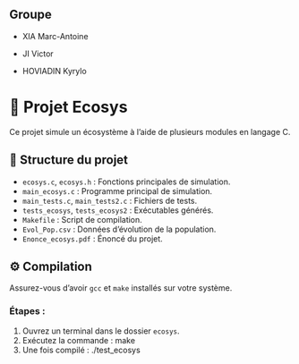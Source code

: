 ## Groupe

* XIA Marc-Antoine
+ JI Victor
* HOVIADIN Kyrylo


# 🌿 Projet Ecosys

Ce projet simule un écosystème à l’aide de plusieurs modules en langage C.

## 📁 Structure du projet

- `ecosys.c`, `ecosys.h` : Fonctions principales de simulation.
- `main_ecosys.c` : Programme principal de simulation.
- `main_tests.c`, `main_tests2.c` : Fichiers de tests.
- `tests_ecosys`, `tests_ecosys2` : Exécutables générés.
- `Makefile` : Script de compilation.
- `Evol_Pop.csv` : Données d’évolution de la population.
- `Enonce_ecosys.pdf` : Énoncé du projet.

## ⚙️ Compilation

Assurez-vous d’avoir `gcc` et `make` installés sur votre système.

### Étapes :

1. Ouvrez un terminal dans le dossier `ecosys`.
2. Exécutez la commande : make
3. Une fois compilé : ./test_ecosys

